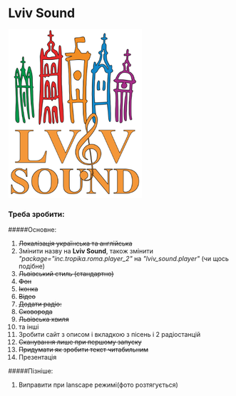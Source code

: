 Lviv Sound
======
<img src="/logo.png" width="300">

### Треба зробити:
#####Основне:
1. <s>Локалізація українська та англійська</s>
2. Змінити назву на **Lviv Sound**, також змінити *"package="inc.tropika.roma.player_2"*  на *"lviv_sound.player"* (чи щось подібне)
3. <s>Львівський стиль (стандартно)</s>
  1. <s>Фон</s> 
  2. <s>Іконка</s>
  3. <s>Відео</s>
4. <s>Додати радіо: </s>
  1.  <s>Сковорода</s>
  2.  <s>Львівська хвиля</s>
  3. та інші
5. Зробити сайт з описом і вкладкою з пісень і 2 радіостанцій
6. <s>Сканування лише при першому запуску</s>
7. <s>Придумати як зробити текст читабильним</s>
8. Презентація

#####Пізніше:
1. Виправити при lanscape режимі(фото розтягується)
